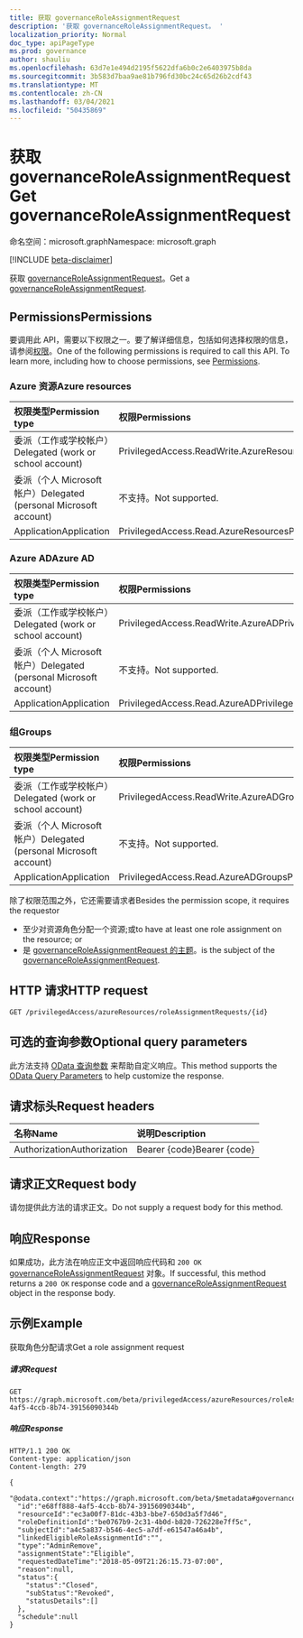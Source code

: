 ```yaml
---
title: 获取 governanceRoleAssignmentRequest
description: '获取 governanceRoleAssignmentRequest。 '
localization_priority: Normal
doc_type: apiPageType
ms.prod: governance
author: shauliu
ms.openlocfilehash: 63d7e1e494d2195f5622dfa6b0c2e6403975b8da
ms.sourcegitcommit: 3b583d7baa9ae81b796fd30bc24c65d26b2cdf43
ms.translationtype: MT
ms.contentlocale: zh-CN
ms.lasthandoff: 03/04/2021
ms.locfileid: "50435869"
---
```

# <a name="get-governanceroleassignmentrequest"></a><span data-ttu-id="d4ee1-103">获取 governanceRoleAssignmentRequest</span><span class="sxs-lookup"><span data-stu-id="d4ee1-103">Get governanceRoleAssignmentRequest</span></span>

<span data-ttu-id="d4ee1-104">命名空间：microsoft.graph</span><span class="sxs-lookup"><span data-stu-id="d4ee1-104">Namespace: microsoft.graph</span></span>

[!INCLUDE [beta-disclaimer](../../includes/beta-disclaimer.md)]

<span data-ttu-id="d4ee1-105">获取 [governanceRoleAssignmentRequest](../resources/governanceroleassignmentrequest.md)。</span><span class="sxs-lookup"><span data-stu-id="d4ee1-105">Get a [governanceRoleAssignmentRequest](../resources/governanceroleassignmentrequest.md).</span></span> 

## <a name="permissions"></a><span data-ttu-id="d4ee1-106">Permissions</span><span class="sxs-lookup"><span data-stu-id="d4ee1-106">Permissions</span></span>
<span data-ttu-id="d4ee1-p101">要调用此 API，需要以下权限之一。要了解详细信息，包括如何选择权限的信息，请参阅[权限](/graph/permissions-reference#privileged-access-permissions)。</span><span class="sxs-lookup"><span data-stu-id="d4ee1-p101">One of the following permissions is required to call this API. To learn more, including how to choose permissions, see [Permissions](/graph/permissions-reference#privileged-access-permissions).</span></span>

### <a name="azure-resources"></a><span data-ttu-id="d4ee1-109">Azure 资源</span><span class="sxs-lookup"><span data-stu-id="d4ee1-109">Azure resources</span></span>

| <span data-ttu-id="d4ee1-110">权限类型</span><span class="sxs-lookup"><span data-stu-id="d4ee1-110">Permission type</span></span> | <span data-ttu-id="d4ee1-111">权限</span><span class="sxs-lookup"><span data-stu-id="d4ee1-111">Permissions</span></span> |
|:--------------- |:----------- |
| <span data-ttu-id="d4ee1-112">委派（工作或学校帐户）</span><span class="sxs-lookup"><span data-stu-id="d4ee1-112">Delegated (work or school account)</span></span> | <span data-ttu-id="d4ee1-113">PrivilegedAccess.ReadWrite.AzureResources</span><span class="sxs-lookup"><span data-stu-id="d4ee1-113">PrivilegedAccess.ReadWrite.AzureResources</span></span> |
| <span data-ttu-id="d4ee1-114">委派（个人 Microsoft 帐户）</span><span class="sxs-lookup"><span data-stu-id="d4ee1-114">Delegated (personal Microsoft account)</span></span> | <span data-ttu-id="d4ee1-115">不支持。</span><span class="sxs-lookup"><span data-stu-id="d4ee1-115">Not supported.</span></span> |
| <span data-ttu-id="d4ee1-116">Application</span><span class="sxs-lookup"><span data-stu-id="d4ee1-116">Application</span></span> | <span data-ttu-id="d4ee1-117">PrivilegedAccess.Read.AzureResources</span><span class="sxs-lookup"><span data-stu-id="d4ee1-117">PrivilegedAccess.Read.AzureResources</span></span> |

### <a name="azure-ad"></a><span data-ttu-id="d4ee1-118">Azure AD</span><span class="sxs-lookup"><span data-stu-id="d4ee1-118">Azure AD</span></span>

| <span data-ttu-id="d4ee1-119">权限类型</span><span class="sxs-lookup"><span data-stu-id="d4ee1-119">Permission type</span></span> | <span data-ttu-id="d4ee1-120">权限</span><span class="sxs-lookup"><span data-stu-id="d4ee1-120">Permissions</span></span> |
|:--------------- |:----------- |
| <span data-ttu-id="d4ee1-121">委派（工作或学校帐户）</span><span class="sxs-lookup"><span data-stu-id="d4ee1-121">Delegated (work or school account)</span></span> | <span data-ttu-id="d4ee1-122">PrivilegedAccess.ReadWrite.AzureAD</span><span class="sxs-lookup"><span data-stu-id="d4ee1-122">PrivilegedAccess.ReadWrite.AzureAD</span></span> |
| <span data-ttu-id="d4ee1-123">委派（个人 Microsoft 帐户）</span><span class="sxs-lookup"><span data-stu-id="d4ee1-123">Delegated (personal Microsoft account)</span></span> | <span data-ttu-id="d4ee1-124">不支持。</span><span class="sxs-lookup"><span data-stu-id="d4ee1-124">Not supported.</span></span> |
| <span data-ttu-id="d4ee1-125">Application</span><span class="sxs-lookup"><span data-stu-id="d4ee1-125">Application</span></span> | <span data-ttu-id="d4ee1-126">PrivilegedAccess.Read.AzureAD</span><span class="sxs-lookup"><span data-stu-id="d4ee1-126">PrivilegedAccess.Read.AzureAD</span></span> |

### <a name="groups"></a><span data-ttu-id="d4ee1-127">组</span><span class="sxs-lookup"><span data-stu-id="d4ee1-127">Groups</span></span>

|<span data-ttu-id="d4ee1-128">权限类型</span><span class="sxs-lookup"><span data-stu-id="d4ee1-128">Permission type</span></span> | <span data-ttu-id="d4ee1-129">权限</span><span class="sxs-lookup"><span data-stu-id="d4ee1-129">Permissions</span></span> |
|:-------------- |:----------- |
| <span data-ttu-id="d4ee1-130">委派（工作或学校帐户）</span><span class="sxs-lookup"><span data-stu-id="d4ee1-130">Delegated (work or school account)</span></span> | <span data-ttu-id="d4ee1-131">PrivilegedAccess.ReadWrite.AzureADGroups</span><span class="sxs-lookup"><span data-stu-id="d4ee1-131">PrivilegedAccess.ReadWrite.AzureADGroups</span></span> |
| <span data-ttu-id="d4ee1-132">委派（个人 Microsoft 帐户）</span><span class="sxs-lookup"><span data-stu-id="d4ee1-132">Delegated (personal Microsoft account)</span></span> | <span data-ttu-id="d4ee1-133">不支持。</span><span class="sxs-lookup"><span data-stu-id="d4ee1-133">Not supported.</span></span> |
| <span data-ttu-id="d4ee1-134">Application</span><span class="sxs-lookup"><span data-stu-id="d4ee1-134">Application</span></span> | <span data-ttu-id="d4ee1-135">PrivilegedAccess.Read.AzureADGroups</span><span class="sxs-lookup"><span data-stu-id="d4ee1-135">PrivilegedAccess.Read.AzureADGroups</span></span> |

<span data-ttu-id="d4ee1-136">除了权限范围之外，它还需要请求者</span><span class="sxs-lookup"><span data-stu-id="d4ee1-136">Besides the permission scope, it requires the requestor</span></span> 
*   <span data-ttu-id="d4ee1-137">至少对资源角色分配一个资源;或</span><span class="sxs-lookup"><span data-stu-id="d4ee1-137">to have at least one role assignment on the resource; or</span></span>
*   <span data-ttu-id="d4ee1-138">是 [governanceRoleAssignmentRequest 的主题](../resources/governanceroleassignmentrequest.md)。</span><span class="sxs-lookup"><span data-stu-id="d4ee1-138">is the subject of the [governanceRoleAssignmentRequest](../resources/governanceroleassignmentrequest.md).</span></span>

## <a name="http-request"></a><span data-ttu-id="d4ee1-139">HTTP 请求</span><span class="sxs-lookup"><span data-stu-id="d4ee1-139">HTTP request</span></span>
<!-- { "blockType": "ignored" } -->
```http
GET /privilegedAccess/azureResources/roleAssignmentRequests/{id}
```
## <a name="optional-query-parameters"></a><span data-ttu-id="d4ee1-140">可选的查询参数</span><span class="sxs-lookup"><span data-stu-id="d4ee1-140">Optional query parameters</span></span>
<span data-ttu-id="d4ee1-141">此方法支持 [OData 查询参数](/graph/query-parameters) 来帮助自定义响应。</span><span class="sxs-lookup"><span data-stu-id="d4ee1-141">This method supports the [OData Query Parameters](/graph/query-parameters) to help customize the response.</span></span>

## <a name="request-headers"></a><span data-ttu-id="d4ee1-142">请求标头</span><span class="sxs-lookup"><span data-stu-id="d4ee1-142">Request headers</span></span>
| <span data-ttu-id="d4ee1-143">名称</span><span class="sxs-lookup"><span data-stu-id="d4ee1-143">Name</span></span>      |<span data-ttu-id="d4ee1-144">说明</span><span class="sxs-lookup"><span data-stu-id="d4ee1-144">Description</span></span>|
|:----------|:----------|
| <span data-ttu-id="d4ee1-145">Authorization</span><span class="sxs-lookup"><span data-stu-id="d4ee1-145">Authorization</span></span>  | <span data-ttu-id="d4ee1-146">Bearer {code}</span><span class="sxs-lookup"><span data-stu-id="d4ee1-146">Bearer {code}</span></span>|

## <a name="request-body"></a><span data-ttu-id="d4ee1-147">请求正文</span><span class="sxs-lookup"><span data-stu-id="d4ee1-147">Request body</span></span>
<span data-ttu-id="d4ee1-148">请勿提供此方法的请求正文。</span><span class="sxs-lookup"><span data-stu-id="d4ee1-148">Do not supply a request body for this method.</span></span>

## <a name="response"></a><span data-ttu-id="d4ee1-149">响应</span><span class="sxs-lookup"><span data-stu-id="d4ee1-149">Response</span></span>
<span data-ttu-id="d4ee1-150">如果成功，此方法在响应正文中返回响应代码和 `200 OK` [governanceRoleAssignmentRequest](../resources/governanceroleassignmentrequest.md) 对象。</span><span class="sxs-lookup"><span data-stu-id="d4ee1-150">If successful, this method returns a `200 OK` response code and a [governanceRoleAssignmentRequest](../resources/governanceroleassignmentrequest.md) object in the response body.</span></span>

## <a name="example"></a><span data-ttu-id="d4ee1-151">示例</span><span class="sxs-lookup"><span data-stu-id="d4ee1-151">Example</span></span>
<span data-ttu-id="d4ee1-152">获取角色分配请求</span><span class="sxs-lookup"><span data-stu-id="d4ee1-152">Get a role assignment request</span></span>
<!-- {
  "blockType": "request",
  "name": "get_governanceroleassignmentrequest"
}-->
##### <a name="request"></a><span data-ttu-id="d4ee1-153">请求</span><span class="sxs-lookup"><span data-stu-id="d4ee1-153">Request</span></span>

```http
GET https://graph.microsoft.com/beta/privilegedAccess/azureResources/roleAssignmentRequests/e68ff888-4af5-4ccb-8b74-39156090344b
```
##### <a name="response"></a><span data-ttu-id="d4ee1-154">响应</span><span class="sxs-lookup"><span data-stu-id="d4ee1-154">Response</span></span>
<!-- {
  "blockType": "response",
  "truncated": true,
  "@odata.type": "microsoft.graph.governanceRoleAssignmentRequest"
} -->
```http
HTTP/1.1 200 OK
Content-type: application/json
Content-length: 279

{
  "@odata.context":"https://graph.microsoft.com/beta/$metadata#governanceRoleAssignmentRequests/$entity",
  "id":"e68ff888-4af5-4ccb-8b74-39156090344b",
  "resourceId":"ec3a00f7-81dc-43b3-bbe7-650d3a5f7d46",
  "roleDefinitionId":"be0767b9-2c31-4b0d-b820-726228e7ff5c",
  "subjectId":"a4c5a837-b546-4ec5-a7df-e61547a46a4b",
  "linkedEligibleRoleAssignmentId":"",
  "type":"AdminRemove",
  "assignmentState":"Eligible",
  "requestedDateTime":"2018-05-09T21:26:15.73-07:00",
  "reason":null,
  "status":{
    "status":"Closed",
    "subStatus":"Revoked",
    "statusDetails":[]
  },
  "schedule":null
}
```


<!-- uuid: 8fcb5dbc-d5aa-4681-8e31-b001d5168d79
2015-10-25 14:57:30 UTC -->
<!--
{
  "type": "#page.annotation",
  "description": "Get governanceRoleAssignmentRequest",
  "keywords": "",
  "section": "documentation",
  "tocPath": "",
  "suppressions": []
}
-->



